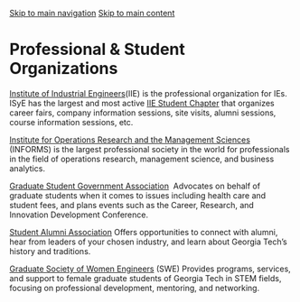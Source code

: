 [Skip to main navigation](https://www.isye.gatech.edu/academics/doctoral/current-students/professional-student-organizations#main-navigation) [Skip to main content](https://www.isye.gatech.edu/academics/doctoral/current-students/professional-student-organizations#main-content)

# Professional & Student Organizations

[Institute of Industrial Engineers](http://www.iise.org/Default.aspx "(opens in a new window)")(IIE) is the professional organization for IEs. ISyE has the largest and most active [IIE Student Chapter](https://www.gtiise.org/ "(opens in a new window)") that organizes career fairs, company information sessions, site visits, alumni sessions, course information sessions, etc.

[Institute for Operations Research and the Management Sciences](https://www.informs.org/ "(opens in a new window)") (INFORMS) is the largest professional society in the world for professionals in the field of operations research, management science, and business analytics.

[Graduate Student Government Association](http://sga.gatech.edu/grad/ "(opens in a new window)")  Advocates on behalf of graduate students when it comes to issues including health care and student fees, and plans events such as the Career, Research, and Innovation Development Conference.

[Student Alumni Association](http://www.gtsaa.com/ "(opens in a new window)") Offers opportunities to connect with alumni, hear from leaders of your chosen industry, and learn about Georgia Tech’s history and traditions.

[Graduate Society of Women Engineers](https://gatech.campuslabs.com/engage/organization/society-of-women-engineers "(opens in a new window)") (SWE) Provides programs, services, and support to female graduate students of Georgia Tech in STEM fields, focusing on professional development, mentoring, and networking.